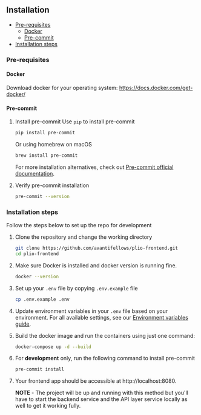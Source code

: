 ## Installation

- [Pre-requisites](#pre-requisites)
  - [Docker](#docker)
  - [Pre-commit](#pre-commit)
- [Installation steps](#installation-steps)

### Pre-requisites
#### Docker
Download docker for your operating system: https://docs.docker.com/get-docker/

#### Pre-commit
1. Install pre-commit
    Use `pip` to install pre-commit
    ```sh
    pip install pre-commit
    ```

    Or using homebrew on macOS
    ```sh
    brew install pre-commit
    ```

    For more installation alternatives, check out [Pre-commit official documentation](https://pre-commit.com/#install).
2. Verify pre-commit installation
    ```sh
    pre-commit --version
    ```

### Installation steps
Follow the steps below to set up the repo for development
1. Clone the repository and change the working directory
    ```sh
    git clone https://github.com/avantifellows/plio-frontend.git
    cd plio-frontend
    ```
2. Make sure Docker is installed and docker version is running fine.
    ```sh
    docker --version
    ```
3. Set up your `.env` file by copying `.env.example` file
    ```sh
    cp .env.example .env
    ```
4. Update environment variables in your `.env` file based on your environment. For all available settings, see our [Environment variables guide](ENV.md).
5. Build the docker image and run the containers using just one command:
    ```sh
    docker-compose up -d --build
    ```
6. For **development** only, run the following command to install pre-commit
    ```sh
    pre-commit install
    ```
7.  Your frontend app should be accessible at http://localhost:8080.

    **NOTE** - The project will be up and running with this method but you'll have to start the backend service and the API layer service locally as well to get it working fully.
